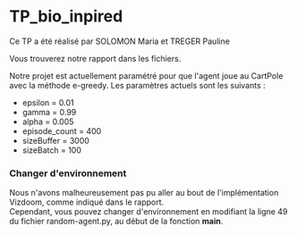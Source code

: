 # TP_bio_inpired
Ce TP a été réalisé par SOLOMON Maria et TREGER Pauline

Vous trouverez notre rapport dans les fichiers.

Notre projet est actuellement paramétré pour que l'agent joue au CartPole avec la méthode e-greedy. 
Les paramètres actuels sont les suivants :
- epsilon = 0.01
- gamma = 0.99
- alpha = 0.005
- episode_count = 400
- sizeBuffer = 3000
- sizeBatch = 100

### Changer d'environnement
Nous n'avons malheureusement pas pu aller au bout de l'implémentation Vizdoom, comme indiqué dans le rapport.
<br>Cependant, vous pouvez changer d'environnement en modifiant la ligne 49 du fichier random-agent.py, au début de la fonction __main__.
